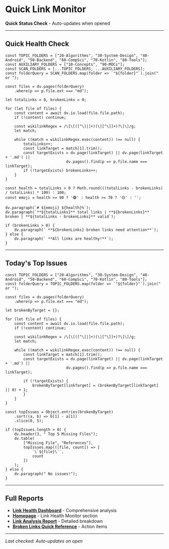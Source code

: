 #  Quick Link Monitor

**Quick Status Check** - Auto-updates when opened

---

##  Quick Health Check

```dataviewjs
const TOPIC_FOLDERS = ["20-Algorithms", "30-System-Design", "40-Android", "50-Backend", "60-CompSci", "70-Kotlin", "80-Tools"];
const AUXILIARY_FOLDERS = ["10-Concepts", "90-MOCs"];
const SCAN_FOLDERS = [...TOPIC_FOLDERS, ...AUXILIARY_FOLDERS];
const folderQuery = SCAN_FOLDERS.map(folder => `"${folder}"`).join(" or ");

const files = dv.pages(folderQuery)
    .where(p => p.file.ext === "md");

let totalLinks = 0, brokenLinks = 0;

for (let file of files) {
    const content = await dv.io.load(file.file.path);
    if (!content) continue;

    const wikilinkRegex = /\[\[([^\]|]+)(\|[^\]]+)?\]\]/g;
    let match;

    while ((match = wikilinkRegex.exec(content)) !== null) {
        totalLinks++;
        const linkTarget = match[1].trim();
        const targetExists = dv.page(linkTarget) || dv.page(linkTarget + '.md') ||
                           dv.pages().find(p => p.file.name === linkTarget);
        if (!targetExists) brokenLinks++;
    }
}

const health = totalLinks > 0 ? Math.round(((totalLinks - brokenLinks) / totalLinks) * 100) : 100;
const emoji = health >= 90 ? '🟢' : health >= 70 ? '🟡' : '';

dv.paragraph(`# ${emoji} ${health}%`);
dv.paragraph(`**${totalLinks}** total links | **${brokenLinks}** broken | **${totalLinks - brokenLinks}** valid`);

if (brokenLinks > 0) {
    dv.paragraph(` **${brokenLinks} broken links need attention**`);
} else {
    dv.paragraph(` **All links are healthy!**`);
}
```

---

##  Today's Top Issues

```dataviewjs
const TOPIC_FOLDERS = ["20-Algorithms", "30-System-Design", "40-Android", "50-Backend", "60-CompSci", "70-Kotlin", "80-Tools"];
const folderQuery = TOPIC_FOLDERS.map(folder => `"${folder}"`).join(" or ");

const files = dv.pages(folderQuery)
    .where(p => p.file.ext === "md");

let brokenByTarget = {};

for (let file of files) {
    const content = await dv.io.load(file.file.path);
    if (!content) continue;

    const wikilinkRegex = /\[\[([^\]|]+)(\|[^\]]+)?\]\]/g;
    let match;

    while ((match = wikilinkRegex.exec(content)) !== null) {
        const linkTarget = match[1].trim();
        const targetExists = dv.page(linkTarget) || dv.page(linkTarget + '.md') ||
                           dv.pages().find(p => p.file.name === linkTarget);

        if (!targetExists) {
            brokenByTarget[linkTarget] = (brokenByTarget[linkTarget] || 0) + 1;
        }
    }
}

const topIssues = Object.entries(brokenByTarget)
    .sort((a, b) => b[1] - a[1])
    .slice(0, 5);

if (topIssues.length > 0) {
    dv.header(3, " Top 5 Missing Files");
    dv.table(
        ["Missing File", "References"],
        topIssues.map(([file, count]) => [
            `\`${file}\``,
            count
        ])
    );
} else {
    dv.paragraph(" No issues!");
}
```

---

##  Full Reports

- **[Link Health Dashboard](00-Administration/LINK-HEALTH-DASHBOARD.md)** - Comprehensive analysis
- **[Homepage](Homepage.md)** - Link Health Monitor section
- **[Link Analysis Report](LINK_ANALYSIS_REPORT.md)** - Detailed breakdown
- **[Broken Links Quick Reference](BROKEN_LINKS_QUICK_REFERENCE.md)** - Action items

---

*Last checked: Auto-updates on open*
